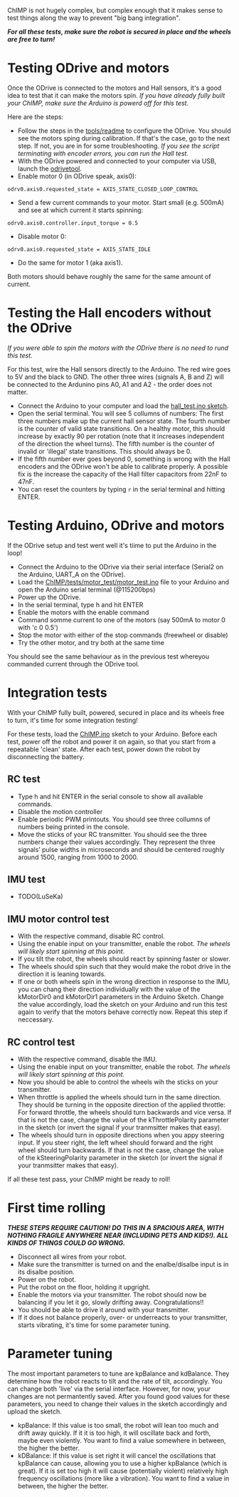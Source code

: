 ChIMP is not hugely complex, but complex enough that it makes sense to test things along the way to prevent "big bang integration".

***For all these tests, make sure the robot is secured in place and the wheels are free to turn!***

# Testing ODrive and motors
Once the ODrive is connected to the motors and Hall sensors, it's a good idea to test that it can make the motors spin.
*If you have already fully built your ChIMP, make sure the Arduino is powerd off for this test.*

Here are the steps:

* Follow the steps in the [tools/readme](https://github.com/CharlestonRobotics/ChIMP/blob/master/tools) to configure the ODrive.
You should see the motors sping during calibration. If that's the case, go to the next step. If not, you are in for some troubleshooting.
*If you see the script terminating with encoder errors, you can run the Hall test.*
* With the ODrive powered and connected to your computer via USB, launch the [odrivetool](https://docs.odriverobotics.com/v/latest/getting-started.html#start-odrivetool).
* Enable motor 0 (in ODrive speak, axis0): 

``odrv0.axis0.requested_state = AXIS_STATE_CLOSED_LOOP_CONTROL``
* Send a few current commands to your motor. Start small (e.g. 500mA) and see at which current it starts spinning:

``odrv0.axis0.controller.input_torque = 0.5``
* Disable motor 0: 

``odrv0.axis0.requested_state = AXIS_STATE_IDLE``
* Do the same for motor 1 (aka axis1).

Both motors should behave roughly the same for the same amount of current. 

# Testing the Hall encoders without the ODrive
*If you were able to spin the motors with the ODrive there is no need to rund this test.*


For this test, wire the Hall sensors directly to the Arduino. The red wire goes to 5V and the black to GND.
The other three wires (signals A, B and Z) will be connected to the Ardunino pins A0, A1 and A2 - the order does not matter.

* Connect the Arduino to your computer and load the [hall_test.ino sketch](https://github.com/CharlestonRobotics/ChIMP/blob/master/tests/hall_test/hall_test.ino).
* Open the serial terminal. You will see 5 collumns of numbers:
The first three numbers make up the current hall sensor state. 
The fourth number is the counter of valid state transitions. On a healthy motor, this should increase by exactly 90 per rotation
(note that it increases independent of the direction the wheel turns).
The fifth number is the counter of invalid or 'illegal' state transitions. This should always be 0. 
* If the fifth number ever goes beyond 0, something is wrong with the Hall encoders and the ODrive won't be able to calibrate properly.
A possible fix is the increase the capacity of the Hall filter capacitors from 22nF to 47nF.
* You can reset the counters by typing ```r``` in the serial terminal and hitting ENTER.

# Testing Arduino, ODrive and motors
If the ODrive setup and test went well it's tiime to put the Arduino in the loop!

* Connect the Arduino to the ODrive via their serial interface (Serial2 on the Arduino, UART_A on the ODrive).
* Load the [ChIMP/tests/motor_test/motor_test.ino](https://github.com/CharlestonRobotics/ChIMP/tree/master/tests/motor_test) file to your Arduino and open the Arduino serial terminal (@115200bps)
* Power up the ODrive.
* In the serial terminal, type h and hit ENTER
* Enable the motors with the enable command
* Command somme current to one of the motors (say 500mA to motor 0 with 'c 0 0.5')
* Stop the motor with either of the stop commands (freewheel or disable)
* Try the other motor, and try both at the same time

You should see the same behaviour as in the previous test whereyou commanded current through the ODrive tool.

# Integration tests
With your ChIMP fully built, powered, secured in place and its wheels free to turn, it's time for some integration testing!

For these tests, load the [ChIMP.ino](https://github.com/CharlestonRobotics/ChIMP) sketch to your Arduino. 
Before each test, power off the robot and power it on again, so that you start from a repeatable 'clean' state.
After each test, power down the robot by disconnecting the battery.

## RC test

* Type h and hit ENTER in the serial console to show all available commands.
* Disable the motion controller
* Enable periodic PWM printouts. You should see three collumns of numbers being printed in the console.
* Move the sticks of your RC transmitter. You should see the three numbers change their values accordingly.
They represent the three signals’ pulse widths in microseconds and should be centered roughly around 1500, ranging from 1000 to 2000.

## IMU test
* TODO(LuSeKa)

## IMU motor control test
* With the respective command, disable RC control.
* Using the enable input on your transmitter, enable the robot. *The wheels will likely start spinning at this point.*
* If you tilt the robot, the wheels should react by spinning faster or slower.
* The wheels should spin such that they would make the robot drive in the direction it is leaning towards.
* If one or both wheels spin in the wrong direction in response to the IMU, you can chang their direction individually
with the value of the kMotorDir0 and kMotorDir1 parameters in the Arduino Sketch. Change the value accordingly,
load the sketch on your Arduino and run this test again to verify that the motors behave correctly now. Repeat this step if neccessary.

## RC control test
* With the respective command, disable the IMU.
* Using the enable input on your transmitter, enable the robot. *The wheels will likely start spinning at this point.*
* Now you should be able to control the wheels wih the sticks on your transmitter.
* When throttle is applied the wheels should turn in the same direction. They should be turning in the opposite direction of the applied throttle:
For forward throttle, the wheels should turn backwards and vice versa. If that is not the case, change the value of the kThrottlePolarity parameter in the sketch
(or invert the signal if your tranmsitter makes that easy).
* The wheels should turn in opposite directions when you appy steering input. If you steer right, the left wheel should forward and the right wheel should turn backwards.
If that is not the case, change the value of the kSteeringPolarity parameter in the sketch
(or invert the signal if your tranmsitter makes that easy).

If all these test pass, your ChIMP might be ready to roll!

# First time rolling
***THESE STEPS REQUIRE CAUTION! DO THIS IN A SPACIOUS AREA, WITH NOTHING FRAGILE ANYWHERE NEAR (INCLUDING PETS AND KIDS!). ALL KINDS OF THINGS COULD GO WRONG.***
* Disconnect all wires from your robot.
* Make sure the transmitter is turned on and the enalbe/disalbe input is in its disalbe position.
* Power on the robot.
* Put the robot on the floor, holding it upgright.
* Enable the motors via your transmitter. The robot should now be balancing if you let it go, slowly drifting away. Congratulations!!
* You should be able to drive it around with your transmitter.
* If it does not balance properly, over- or underreacts to your transmitter, starts vibrating, it's time for some parameter tuning.

# Parameter tuning 
The most important parameters to tune are kpBalance and kdBalance. They determine how the robot reacts to tilt and the rate of tilt, accordingly. You can change both 'live' via the serial interface. However, for now, your changes are not permantently saved. After you found good values for these parameters, you need to change their values in the sketch accordingly and upload the sketch. 
* kpBalance: If this value is too small, the robot will lean too much and drift away quickly. If it it is too high, it will oscillate back and forth, maybe even violently. You want to find a value somewhere in between, the higher the better.
* kDBalance: If this value is set right it will cancel the oscillations that kpBalance can cause, allowing you to use a higher kpBalance (which is great). If it is set too high it will cause (potentially violent) relatively high frequency oscillations (more like a vibration). You want to find a value in between, the higher the better. 
